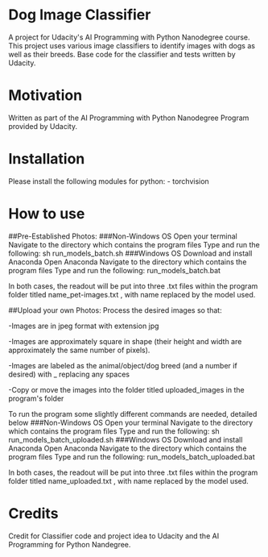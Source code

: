 # Dog Image Classifier
 A project for Udacity's AI Programming with Python Nanodegree course. This project uses various image classifiers to identify images with dogs as well as their breeds. Base code for the classifier and tests written by Udacity.


# Motivation
Written as part of the AI Programming with Python Nanodegree Program provided by Udacity.

# Installation
Please install the following modules for python:
    - torchvision

# How to use
##Pre-Established Photos:
###Non-Windows OS
    Open your terminal
    Navigate to the directory which contains the program files
    Type and run the following:
        sh run_models_batch.sh
###Windows OS
    Download and install Anaconda
    Open Anaconda
    Navigate to the directory which contains the program files
    Type and run the following:
        run_models_batch.bat

In both cases, the readout will be put into three .txt files within the program folder titled name_pet-images.txt , with name replaced by the model used.

##Upload your own Photos:
Process the desired images so that:

-Images are in jpeg format with extension jpg

-Images are approximately square in shape (their height and width are approximately the same number of pixels).

-Images are labeled as the animal/object/dog breed (and a number if desired) with _ replacing any spaces

-Copy or move the images into the folder titled uploaded_images in the program's folder

To run the program some slightly different commands are needed, detailed below
###Non-Windows OS
    Open your terminal
    Navigate to the directory which contains the program files
    Type and run the following:
        sh run_models_batch_uploaded.sh
###Windows OS
    Download and install Anaconda
    Open Anaconda
    Navigate to the directory which contains the program files
    Type and run the following:
        run_models_batch_uploaded.bat

In both cases, the readout will be put into three .txt files within the program folder titled name_uploaded.txt , with name replaced by the model used.



# Credits
Credit for Classifier code and project idea to Udacity and the AI Programming for Python Nandegree.
